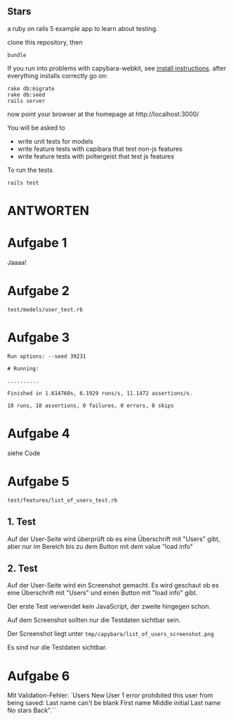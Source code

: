 ## Stars

a ruby on rails 5 example app to learn about testing.

clone this repository, then

    bundle   

If you run into problems with capybara-webkit, see [install instructions](https://github.com/thoughtbot/capybara-webkit/wiki/Installing-Qt-and-compiling-capybara-webkit). after everything installs correctly go on:

    rake db:migrate
    rake db:seed
    rails server

now point your browser at the homepage at http://localhost:3000/

You will be asked to

* write unit tests for models
* write feature tests with capibara that test non-js features
* write feature tests with poltergeist that test js features

To run the tests

    rails test


# ANTWORTEN

# Aufgabe 1
Jaaaa!

# Aufgabe 2
`test/models/user_test.rb`

# Aufgabe 3
```
Run options: --seed 39231

# Running:

..........

Finished in 1.614760s, 6.1929 runs/s, 11.1472 assertions/s.

10 runs, 18 assertions, 0 failures, 0 errors, 0 skips
```

# Aufgabe 4
siehe Code

# Aufgabe 5
`test/features/list_of_users_test.rb`

## 1. Test
Auf der User-Seite wird überprüft ob es eine Überschrift mit "Users" gibt, aber nur im Bereich bis zu dem Button mit dem value "load info"

## 2. Test
Auf der User-Seite wird ein Screenshot gemacht. Es wird geschaut ob es eine Überschrift mit "Users" und einen Button mit "load info" gibt.

Der erste Test verwendet kein JavaScript, der zweite hingegen schon.

Auf dem Screenshot sollten nur die Testdaten sichtbar sein.

Der Screenshot liegt unter `tmp/capybara/list_of_users_screenshot.png`

Es sind nur die Testdaten sichtbar.

# Aufgabe 6
Mit Validation-Fehler:
`Users New User 1 error prohibited this user from being saved: Last name can't be blank First name Middle initial Last name No stars Back".``
